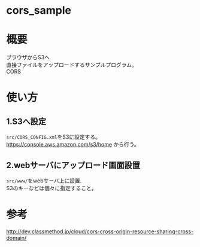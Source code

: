 cors_sample
===========

# 概要

ブラウザからS3へ  
直接ファイルをアップロードするサンプルプログラム。  
CORS


# 使い方

## 1.S3へ設定

`src/CORS_CONFIG.xml`をS3に設定する。  
https://console.aws.amazon.com/s3/home
から行う。

## 2.webサーバにアップロード画面設置

`src/www/`をwebサーバ上に設置.  
S3のキーなどは個々に指定すること。


# 参考

http://dev.classmethod.jp/cloud/cors-cross-origin-resource-sharing-cross-domain/